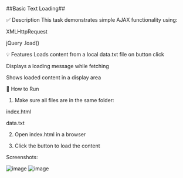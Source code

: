 ##Basic Text Loading##

✅ Description
This task demonstrates simple AJAX functionality using:

XMLHttpRequest

jQuery .load()

💡 Features
Loads content from a local data.txt file on button click

Displays a loading message while fetching

Shows loaded content in a display area

🚀 How to Run
1. Make sure all files are in the same folder:

index.html

data.txt

2. Open index.html in a browser

3. Click the button to load the content

Screenshots:

![image](https://github.com/user-attachments/assets/93b59f00-4de0-4c71-8e5c-33175a8b54fc)
![image](https://github.com/user-attachments/assets/726a654c-798d-418d-9518-89f30fc90046)


